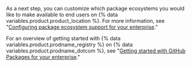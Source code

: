 As a next step, you can customize which package ecosystems you would like to make available to end users on {% data variables.product.product_location %}. For more information, see "[Configuring package ecosystem support for your enterprise](/admin/packages/configuring-package-ecosystem-support-for-your-enterprise)."

For an overview of getting started with {% data variables.product.prodname_registry %} on {% data variables.product.prodname_dotcom %}, see "[Getting started with GitHub Packages for your enterprise](/admin/packages/getting-started-with-github-packages-for-your-enterprise)."
